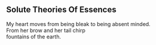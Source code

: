 Solute Theories Of Essences
---------------------------
My heart moves from being bleak to being absent minded.  
From her brow and her tail chirp  
fountains of the earth.  
